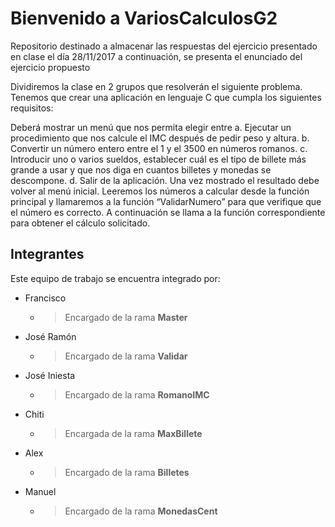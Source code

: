 # Bienvenido a VariosCalculosG2

Repositorio destinado a almacenar las respuestas del ejercicio presentado en clase el día 28/11/2017 a continuación, se presenta el enunciado del ejercicio propuesto

Dividiremos la clase en 2 grupos que resolverán el siguiente problema. Tenemos que crear una aplicación en lenguaje C que cumpla los siguientes requisitos:

Deberá mostrar un menú que nos permita elegir entre 
a.	Ejecutar un procedimiento que nos calcule el IMC después de pedir peso y altura. 
b.	Convertir un número entero entre el 1 y el 3500 en números romanos. 
c.	Introducir uno o varios sueldos, establecer cuál es el tipo de billete más grande a usar y que nos diga en cuantos billetes y monedas se descompone. d.	Salir de la aplicación.
Una vez mostrado el resultado debe volver al menú inicial.
Leeremos los números a calcular desde la función principal y llamaremos a la función “ValidarNumero” para que verifique que el número es correcto. A continuación se llama a la función correspondiente para obtener el cálculo solicitado.

## Integrantes
Este equipo de trabajo se encuentra integrado por:

+ Francisco
    - >Encargado de la rama **Master**
  
+ José Ramón
    - >Encargado de la rama **Validar**
  
+ José Iniesta
    - >Encargado de la rama **RomanoIMC**
 
+ Chiti
    - >Encargada de la rama **MaxBillete**
 
+ Alex
    - >Encargado de la rama **Billetes**
  
+ Manuel
    - >Encargado de la rama **MonedasCent**
